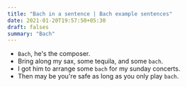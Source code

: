 ```yaml
---
title: "Bach in a sentence | Bach example sentences"
date: 2021-01-20T19:57:50+05:30
draft: falses
summary: "Bach"
---
```

- `Bach`, he's the composer.
- Bring along my sax, some tequila, and some `bach`.
- I got him to arrange some `bach` for my sunday concerts.
- Then may be you're safe as long as you only play `bach`.
                 
